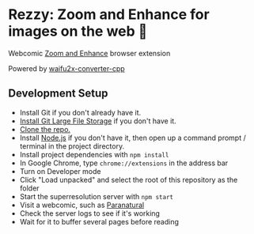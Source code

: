 
# Rezzy: Zoom and Enhance for images on the web 🔎

Webcomic [Zoom and Enhance](https://www.youtube.com/watch?v=LhF_56SxrGk) browser extension

Powered by [waifu2x-converter-cpp][]

## Development Setup

- Install Git if you don't already have it.
- [Install Git Large File Storage][git lfs install] if you don't have it.
- [Clone the repo.][git clone]
- Install [Node.js][] if you don't have it, then open up a command prompt / terminal in the project directory.
- Install project dependencies with `npm install`
- In Google Chrome, type `chrome://extensions` in the address bar
- Turn on Developer mode
- Click "Load unpacked" and select the root of this repository as the folder
- Start the superresolution server with `npm start`
- Visit a webcomic, such as [Paranatural](https://www.paranatural.net/comic/chapter-1)
- Check the server logs to see if it's working
- Wait for it to buffer several pages before reading

[waifu2x-converter-cpp]: https://github.com/DeadSix27/waifu2x-converter-cpp
[Node.js]: https://nodejs.org/
[git lfs install]: https://help.github.com/en/github/managing-large-files/installing-git-large-file-storage
[git clone]: https://help.github.com/articles/cloning-a-repository/
